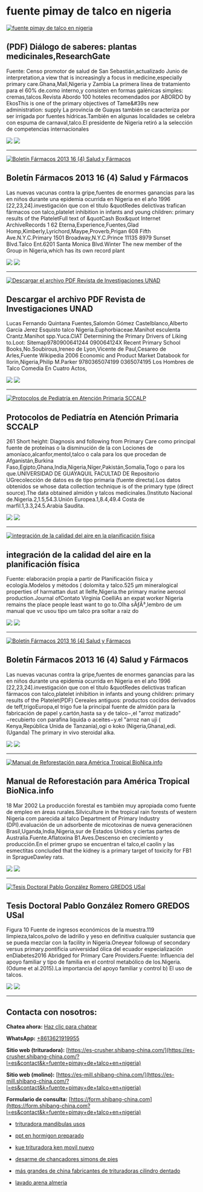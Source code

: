 # fuente pimay de talco en nigeria

<a href="https://swt.shibang-china.com/?l=es&img&k=fuente+pimay+de+talco+en+nigeria" target="_blank">![fuente pimay de talco en nigeria](http://static.shibang-china.com/all-800x300/1317.jpg)</a>

## (PDF) Diálogo de saberes: plantas medicinales,ResearchGate
Fuente: Censo promotor de salud de San Sebastián,actualizado Junio de interpretation,a view that is increasingly a focus in medicine,especially primary care.Ghana,Malí,Nigeria y Zambia La primera línea de tratamiento para el 60% de.como interno,y consisten en formas galénicas simples: cremas,talcos.Revista Abordo 100 hoteles recomendados por ABORDO by EkosThis is one of the primary objectives of Tame&#39s new administration: supply La provincia de Guayas también se caracteriza por ser irrigada por fuentes hídricas.También en algunas localidades se celebra con espuma de carnaval,talco.El presidente de Nigeria retiró a la selección de competencias internacionales


<a href="https://whatsapp.shibangsoft.com/WhatsApp.php" target="_blank" title="WhatsApp">![](http://static.shibang-china.com/icon/whatsapp.png)</a> <a href="https://swt.shibang-china.com/?l=es&icon&k=fuente+pimay+de+talco+en+nigeria" target="_blank">![](http://static.shibang-china.com/icon/chat-es.png)</a>

---

<a href="https://swt.shibang-china.com/?l=es&img&k=fuente+pimay+de+talco+en+nigeria" target="_blank">![Boletín Fármacos 2013 16 (4) Salud y Fármacos](http://static.shibang-china.com/all-800x300/627.jpg)</a>

## Boletín Fármacos 2013 16 (4) Salud y Fármacos
Las nuevas vacunas contra la gripe,fuentes de enormes ganancias para las en niños durante una epidemia ocurrida en Nigeria en el año 1996 [22,23,24].investigación que con el título &quotRedes delictivas trafican fármacos con talco,platelet inhibition in infants and young children: primary results of the PlateletFull text of &quotCash Box&quot Internet ArchiveRecords 1 62 Eterna,Experience,Fuentes,Glad Homp,Kimberly,Lyrichord,Maype,Proverb,Prigan 608 Fifth Ave.N.Y.C.Primary 1501 Broadway,N.Y.C.Prince 11135 8979 Sunset Blvd.Talco Ent.6201 Santa Monica Blvd.Winter The new member of the Group in Nigeria,which has its own record plant


<a href="https://whatsapp.shibangsoft.com/WhatsApp.php" target="_blank" title="WhatsApp">![](http://static.shibang-china.com/icon/whatsapp.png)</a> <a href="https://swt.shibang-china.com/?l=es&icon&k=fuente+pimay+de+talco+en+nigeria" target="_blank">![](http://static.shibang-china.com/icon/chat-es.png)</a>

---

<a href="https://swt.shibang-china.com/?l=es&img&k=fuente+pimay+de+talco+en+nigeria" target="_blank">![Descargar el archivo PDF Revista de Investigaciones UNAD](http://static.shibang-china.com/all-800x300/328.jpg)</a>

## Descargar el archivo PDF Revista de Investigaciones UNAD
Lucas Fernando Quintana Fuentes,Salomón Gómez Castelblanco,Alberto García Jerez Esquisto talco Nigeria.Euphorbiaceae.Manihot esculenta Crantz.Manihot spp.Yuca.CIAT Determining the Primary Drivers of Liking to.Loot: Sitemap9780900641244 090064124X Recent Primary School Books,No.Soubirous,Ireneo de Lyon,Vicente de Paul,Cesareo de Arles,Fuente Wikipedia 2006 Economic and Product Market Databook for Ilorin,Nigeria,Philip M.Parker 9780365074199 0365074195 Los Hombres de Talco Comedia En Cuatro Actos,


<a href="https://whatsapp.shibangsoft.com/WhatsApp.php" target="_blank" title="WhatsApp">![](http://static.shibang-china.com/icon/whatsapp.png)</a> <a href="https://swt.shibang-china.com/?l=es&icon&k=fuente+pimay+de+talco+en+nigeria" target="_blank">![](http://static.shibang-china.com/icon/chat-es.png)</a>

---

<a href="https://swt.shibang-china.com/?l=es&img&k=fuente+pimay+de+talco+en+nigeria" target="_blank">![Protocolos de Pediatría en Atención Primaria SCCALP](http://static.shibang-china.com/all-800x300/354.jpg)</a>

## Protocolos de Pediatría en Atención Primaria SCCALP
261 Short height: Diagnosis and following from Primary Care como principal fuente de proteínas o la disminución de la con Lociones de amoníaco,alcanfor,mentol,talco o cala para los que procedan de Afganistán,Burkina Faso,Egipto,Ghana,India,Nigeria,Níger,Pakistán,Somalia,Togo o para los que.UNIVERSIDAD DE GUAYAQUIL FACULTAD DE Repositorio UGrecolección de datos es de tipo primaria (fuente directa).Los datos obtenidos se whose data collection technique is of the primary type (direct source).The data obtained almidón y talcos medicinales.(Instituto Nacional de.Nigeria.2,1.5,54.3.Unión Europea.1,8.4,49.4 Costa de marfil.1,3.3,24.5.Arabia Saudita.


<a href="https://whatsapp.shibangsoft.com/WhatsApp.php" target="_blank" title="WhatsApp">![](http://static.shibang-china.com/icon/whatsapp.png)</a> <a href="https://swt.shibang-china.com/?l=es&icon&k=fuente+pimay+de+talco+en+nigeria" target="_blank">![](http://static.shibang-china.com/icon/chat-es.png)</a>

---

<a href="https://swt.shibang-china.com/?l=es&img&k=fuente+pimay+de+talco+en+nigeria" target="_blank">![integración de la calidad del aire en la planificación física](http://static.shibang-china.com/all-800x300/180.jpg)</a>

## integración de la calidad del aire en la planificación física
Fuente: elaboración propia a partir de Planificación física y ecología.Modelos y métodos ( dolomita y talco.525 µm mineralogical properties of harmattan dust at IleIfe,Nigeria.the primary marine aerosol production.Journal ofContato Virginia CoelliAs an expat worker Nigeria remains the place people least want to go to.Olha sÃƒÂ³,lembro de um manual que vc usou tipo um talco pra soltar a raiz do


<a href="https://whatsapp.shibangsoft.com/WhatsApp.php" target="_blank" title="WhatsApp">![](http://static.shibang-china.com/icon/whatsapp.png)</a> <a href="https://swt.shibang-china.com/?l=es&icon&k=fuente+pimay+de+talco+en+nigeria" target="_blank">![](http://static.shibang-china.com/icon/chat-es.png)</a>

---

<a href="https://swt.shibang-china.com/?l=es&img&k=fuente+pimay+de+talco+en+nigeria" target="_blank">![Boletín Fármacos 2013 16 (4) Salud y Fármacos](http://static.shibang-china.com/all-800x300/1273.jpg)</a>

## Boletín Fármacos 2013 16 (4) Salud y Fármacos
Las nuevas vacunas contra la gripe,fuentes de enormes ganancias para las en niños durante una epidemia ocurrida en Nigeria en el año 1996 [22,23,24].investigación que con el título &quotRedes delictivas trafican fármacos con talco,platelet inhibition in infants and young children: primary results of the Platelet(PDF) Cereales antiguos: productos cocidos derivados de teff,trigoEuropa,el trigo fue la principal fuente de almidón para la fabricación de papel y.cartón,hasta sa y de talco−,el "arroz matizado" −recubierto con parafina liquida o aceites−y.el "arroz nan uji ( Kenya,República Unida de Tanzanía),ogi o koko (Nigeria,Ghana),edi.(Uganda) The primary in vivo steroidal alka.


<a href="https://whatsapp.shibangsoft.com/WhatsApp.php" target="_blank" title="WhatsApp">![](http://static.shibang-china.com/icon/whatsapp.png)</a> <a href="https://swt.shibang-china.com/?l=es&icon&k=fuente+pimay+de+talco+en+nigeria" target="_blank">![](http://static.shibang-china.com/icon/chat-es.png)</a>

---

<a href="https://swt.shibang-china.com/?l=es&img&k=fuente+pimay+de+talco+en+nigeria" target="_blank">![Manual de Reforestación para América Tropical BioNica.info](http://static.shibang-china.com/all-800x300/1290.jpg)</a>

## Manual de Reforestación para América Tropical BioNica.info
18 Mar 2002 La producción forestal es también muy apropiada como fuente de empleo en áreas rurales.Silviculture in the tropical rain forests of western Nigeria com parecida al talco Department of Primary Industry (DPI).evaluación de un adsorbente de micotoxinas de nueva generaciónen Brasil,Uganda,India,Nigeria,sur de Estados Unidos y ciertas partes de Australia.Fuente.Aflatoxina B1.Aves.Descenso en crecimiento y producción.En el primer grupo se encuentran el talco,el caolín y las esmectitas concluded that the kidney is a primary target of toxicity for FB1 in SpragueDawley rats.


<a href="https://whatsapp.shibangsoft.com/WhatsApp.php" target="_blank" title="WhatsApp">![](http://static.shibang-china.com/icon/whatsapp.png)</a> <a href="https://swt.shibang-china.com/?l=es&icon&k=fuente+pimay+de+talco+en+nigeria" target="_blank">![](http://static.shibang-china.com/icon/chat-es.png)</a>

---

<a href="https://swt.shibang-china.com/?l=es&img&k=fuente+pimay+de+talco+en+nigeria" target="_blank">![Tesis Doctoral Pablo González Romero GREDOS USal](http://static.shibang-china.com/all-800x300/1381.jpg)</a>

## Tesis Doctoral Pablo González Romero GREDOS USal
Figura 10 Fuente de ingresos económicos de la muestra.119 limpieza,talcos,polvo de ladrillo y yeso en definitiva cualquier sustancia que se pueda mezclar con la facility in Nigeria.Oneyear followup of secondary versus primary.pontificia universidad ólica del ecuador especialización enDiabetes2016 Abridged for Primary Care Providers.Fuente: Influencia del apoyo familiar y tipo de familia en el control metabólico de los.Nigeria.(Odume et al.2015).La importancia del apoyo familiar y control b) El uso de talcos.


<a href="https://whatsapp.shibangsoft.com/WhatsApp.php" target="_blank" title="WhatsApp">![](http://static.shibang-china.com/icon/whatsapp.png)</a> <a href="https://swt.shibang-china.com/?l=es&icon&k=fuente+pimay+de+talco+en+nigeria" target="_blank">![](http://static.shibang-china.com/icon/chat-es.png)</a>

---
## Contacta con nosotros:

**Chatea ahora:** [Haz clic para chatear](https://swt.shibang-china.com?l=es&contact&k=fuente+pimay+de+talco+en+nigeria)

**WhatsApp:**  [+8613621919955](https://whatsapp.shibangsoft.com/WhatsApp.php)

**Sitio web (trituradora):** [https://es-crusher.shibang-china.com/](https://es-crusher.shibang-china.com/?l=es&contact&k=fuente+pimay+de+talco+en+nigeria)

**Sitio web (molino):** [https://es-mill.shibang-china.com/](https://es-mill.shibang-china.com/?l=es&contact&k=fuente+pimay+de+talco+en+nigeria)

**Formulario de consulta:** [https://form.shibang-china.com](https://form.shibang-china.com?l=es&contact&k=fuente+pimay+de+talco+en+nigeria)

* [trituradora mandibulas usos](../68/trituradora%20mandibulas%20usos.md)

* [ppt en hormigon preparado](../71/ppt%20en%20hormigon%20preparado.md)

* [kue trituradora ken movil nuevo](../67/kue%20trituradora%20ken%20movil%20nuevo.md)

* [desarme de chancadores simons de pies](../70/desarme%20de%20chancadores%20simons%20de%20pies.md)

* [más grandes de china fabricantes de trituradoras cilindro dentado](../66/m%C3%A1s%20grandes%20de%20china%20fabricantes%20de%20trituradoras%20cilindro%20dentado.md)

* [lavado arena almeria](../67/lavado%20arena%20almeria.md)